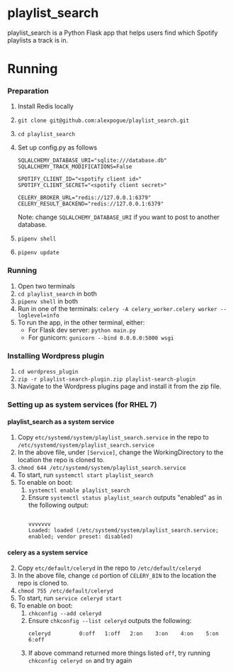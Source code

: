 # playlist_search

playlist_search is a Python Flask app that helps users find which Spotify playlists a track is in.

# Running

### Preparation

1. Install Redis locally
2. `git clone git@github.com:alexpogue/playlist_search.git`
3. `cd playlist_search`
4. Set up config.py as follows

    ```
    SQLALCHEMY_DATABASE_URI="sqlite:///database.db"
    SQLALCHEMY_TRACK_MODIFICATIONS=False

    SPOTIFY_CLIENT_ID="<spotify client id>"
    SPOTIFY_CLIENT_SECRET="<spotify client secret>"

    CELERY_BROKER_URL="redis://127.0.0.1:6379"
    CELERY_RESULT_BACKEND="redis://127.0.0.1:6379"
    ```

    Note: change `SQLALCHEMY_DATABASE_URI` if you want to post to another database.

5. `pipenv shell`
6. `pipenv update`

### Running

1. Open two terminals
1. `cd playlist_search` in both
2. `pipenv shell` in both
3. Run in one of the terminals: `celery -A celery_worker.celery worker --loglevel=info`
4. To run the app, in the other terminal, either:
    - For Flask dev server: `python main.py`
    - For gunicorn: `gunicorn --bind 0.0.0.0:5000 wsgi`

### Installing Wordpress plugin

1. `cd wordpress_plugin`
2. `zip -r playlist-search-plugin.zip playlist-search-plugin`
3. Navigate to the Wordpress plugins page and install it from the zip file.

### Setting up as system services (for RHEL 7)

#### playlist_search as a system service

1. Copy `etc/systemd/system/playlist_search.service` in the repo to `/etc/systemd/system/playlist_search.service`
2. In the above file, under `[Service]`, change the WorkingDirectory to the location the repo is cloned to.
3. `chmod 644 /etc/systemd/system/playlist_search.service`
3. To start, run `systemctl start playlist_search`
4. To enable on boot:
    1. `systemctl enable playlist_search`
    2. Ensure `systemctl status playlist_search` outputs "enabled" as in the following output:
        ```
                                                                     vvvvvvv
        Loaded: loaded (/etc/systemd/system/playlist_search.service; enabled; vendor preset: disabled)
        ```

#### celery as a system service

2. Copy `etc/default/celeryd` in the repo to `/etc/default/celeryd`
2. In the above file, change `cd` portion of `CELERY_BIN` to the location the repo is cloned to.
3. `chmod 755 /etc/default/celeryd`
4. To start, run `service celeryd start`
4. To enable on boot:
    1. `chkconfig --add celeryd`
    1. Ensure `chkconfig --list celeryd` outputs the following:
        ```
        celeryd        	0:off	1:off	2:on	3:on	4:on	5:on	6:off
        ```
    2. If above command returned more things listed `off`, try running `chkconfig celeryd on` and try again
